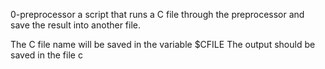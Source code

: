 0-preprocessor a script that runs a C file through the preprocessor and save the result into another file.

The C file name will be saved in the variable $CFILE
The output should be saved in the file c

